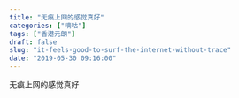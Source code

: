 ```yaml
---
title: "无痕上网的感觉真好"
categories: ["嘀咕"]
tags: ["香港元朗"]
draft: false
slug: "it-feels-good-to-surf-the-internet-without-trace"
date: "2019-05-30 09:16:00"
---
```


无痕上网的感觉真好
